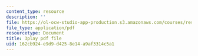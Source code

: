 ```yaml
---
content_type: resource
description: ''
file: https://ol-ocw-studio-app-production.s3.amazonaws.com/courses/res-3-003-learn-to-build-your-own-videogame-with-the-unity-game-engine-and-microsoft-kinect-january-iap-2017/162cb924e9d9d4258e14a9af3314c5a1_rNfMwqjohC8.pdf
file_type: application/pdf
resourcetype: Document
title: 3play pdf file
uid: 162cb924-e9d9-d425-8e14-a9af3314c5a1
---
```

